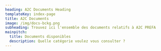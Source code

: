 ```yaml
---
heading: A2C Documents Heading
templateKey: index-page
title: A2C Documents
image: /img/docs-bckg.png
subheading: Trouvez ici l'ensemble des documents relatifs à A2C PREFA
mainpitch:
  title: Documents disponibles
  description: Quelle catégorie voulez vous consulter ?
---
```

